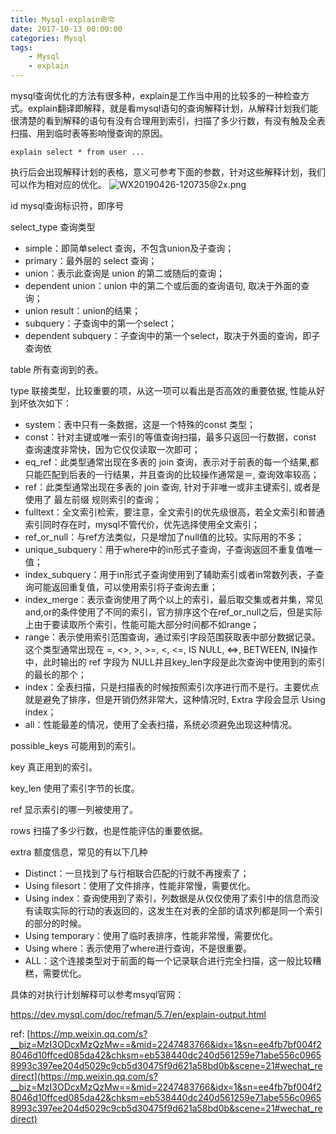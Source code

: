 ```yaml
---
title: Mysql-explain命令
date: 2017-10-13 00:00:00
categories: Mysql
tags:
    - Mysql
    - explain
---
```


mysql查询优化的方法有很多种，explain是工作当中用的比较多的一种检查方式。explain翻译即解释，就是看mysql语句的查询解释计划，从解释计划我们能很清楚的看到解释的语句有没有合理用到索引，扫描了多少行数，有没有触及全表扫描、用到临时表等影响慢查询的原因。

<!-- more -->

```
explain select * from user ...
```

执行后会出现解释计划的表格，意义可参考下面的参数，针对这些解释计划，我们可以作为相对应的优化。
![WX20190426-120735@2x.png](WX20190426-120735@2x.png)

id    mysql查询标识符，即序号

select_type    查询类型

- simple：即简单select 查询，不包含union及子查询；
- primary：最外层的 select 查询；
- union：表示此查询是 union 的第二或随后的查询；
- dependent union：union 中的第二个或后面的查询语句, 取决于外面的查询；
- union result：union的结果；
- subquery：子查询中的第一个select；
- dependent subquery：子查询中的第一个select，取决于外面的查询，即子查询依

table    所有查询到的表。

type    联接类型，比较重要的项，从这一项可以看出是否高效的重要依据, 性能从好到坏依次如下：

- system：表中只有一条数据，这是一个特殊的const 类型；
- const：针对主键或唯一索引的等值查询扫描，最多只返回一行数据，const 查询速度非常快，因为它仅仅读取一次即可；
- eq_ref：此类型通常出现在多表的 join 查询，表示对于前表的每一个结果,都只能匹配到后表的一行结果，并且查询的比较操作通常是＝, 查询效率较高；
- ref：此类型通常出现在多表的 join 查询, 针对于非唯一或非主键索引, 或者是使用了 最左前缀 规则索引的查询；
- fulltext：全文索引检索，要注意，全文索引的优先级很高，若全文索引和普通索引同时存在时，mysql不管代价，优先选择使用全文索引；
- ref_or_null：与ref方法类似，只是增加了null值的比较。实际用的不多；
- unique_subquery：用于where中的in形式子查询，子查询返回不重复值唯一值；
- index_subquery：用于in形式子查询使用到了辅助索引或者in常数列表，子查询可能返回重复值，可以使用索引将子查询去重；
- index_merge：表示查询使用了两个以上的索引，最后取交集或者并集，常见and,or的条件使用了不同的索引，官方排序这个在ref_or_null之后，但是实际上由于要读取所个索引，性能可能大部分时间都不如range；
- range：表示使用索引范围查询，通过索引字段范围获取表中部分数据记录。这个类型通常出现在 =, <>, >, >=, <, <=, IS NULL, <=>, BETWEEN, IN操作中，此时输出的 ref 字段为 NULL并且key_len字段是此次查询中使用到的索引的最长的那个；
- index：全表扫描，只是扫描表的时候按照索引次序进行而不是行。主要优点就是避免了排序，但是开销仍然非常大，这种情况时, Extra 字段会显示 Using index；
- all：性能最差的情况，使用了全表扫描，系统必须避免出现这种情况。

possible_keys    可能用到的索引。

key    真正用到的索引。

key_len    使用了索引字节的长度。

ref 	显示索引的哪一列被使用了。

rows    扫描了多少行数，也是性能评估的重要依据。

extra 额度信息，常见的有以下几种

- Distinct：一旦找到了与行相联合匹配的行就不再搜索了；
- Using filesort：使用了文件排序，性能非常慢，需要优化。
- Using index：查询使用到了索引，列数据是从仅仅使用了索引中的信息而没有读取实际的行动的表返回的，这发生在对表的全部的请求列都是同一个索引的部分的时候。
- Using temporary：使用了临时表排序，性能非常慢，需要优化。
- Using where：表示使用了where进行查询，不是很重要。
- ALL：这个连接类型对于前面的每一个记录联合进行完全扫描，这一般比较糟糕，需要优化。

具体的对执行计划解释可以参考msyql官网：

https://dev.mysql.com/doc/refman/5.7/en/explain-output.html

ref:
[https://mp.weixin.qq.com/s?__biz=MzI3ODcxMzQzMw==&mid=2247483766&idx=1&sn=ee4fb7bf004f28046d10ffced085da42&chksm=eb538440dc240d561259e71abe556c09658993c397ee204d5029c9cb5d30475f9d621a58bd0b&scene=21#wechat_redirect](https://mp.weixin.qq.com/s?__biz=MzI3ODcxMzQzMw==&mid=2247483766&idx=1&sn=ee4fb7bf004f28046d10ffced085da42&chksm=eb538440dc240d561259e71abe556c09658993c397ee204d5029c9cb5d30475f9d621a58bd0b&scene=21#wechat_redirect)


